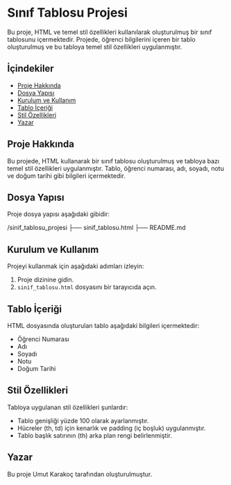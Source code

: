 # Sınıf Tablosu Projesi

Bu proje, HTML ve temel stil özellikleri kullanılarak oluşturulmuş bir sınıf tablosunu içermektedir. Projede, öğrenci bilgilerini içeren bir tablo oluşturulmuş ve bu tabloya temel stil özellikleri uygulanmıştır.

## İçindekiler

- [Proje Hakkında](#proje-hakkında)
- [Dosya Yapısı](#dosya-yapısı)
- [Kurulum ve Kullanım](#kurulum-ve-kullanım)
- [Tablo İçeriği](#tablo-içeriği)
- [Stil Özellikleri](#stil-özellikleri)
- [Yazar](#yazar)

## Proje Hakkında

Bu projede, HTML kullanarak bir sınıf tablosu oluşturulmuş ve tabloya bazı temel stil özellikleri uygulanmıştır. Tablo, öğrenci numarası, adı, soyadı, notu ve doğum tarihi gibi bilgileri içermektedir.

## Dosya Yapısı

Proje dosya yapısı aşağıdaki gibidir:

/sinif_tablosu_projesi
├── sinif_tablosu.html
├── README.md


## Kurulum ve Kullanım

Projeyi kullanmak için aşağıdaki adımları izleyin:

1. Proje dizinine gidin.
2. `sinif_tablosu.html` dosyasını bir tarayıcıda açın.

## Tablo İçeriği

HTML dosyasında oluşturulan tablo aşağıdaki bilgileri içermektedir:

- Öğrenci Numarası
- Adı
- Soyadı
- Notu
- Doğum Tarihi

## Stil Özellikleri

Tabloya uygulanan stil özellikleri şunlardır:

- Tablo genişliği yüzde 100 olarak ayarlanmıştır.
- Hücreler (th, td) için kenarlık ve padding (iç boşluk) uygulanmıştır.
- Tablo başlık satırının (th) arka plan rengi belirlenmiştir.

## Yazar

Bu proje Umut Karakoç tarafından oluşturulmuştur.

